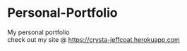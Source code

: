 # Personal-Portfolio
My personal portfolio  
check out my site @ https://crysta-jeffcoat.herokuapp.com
